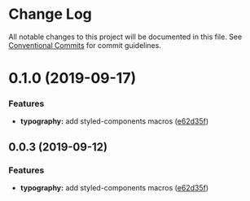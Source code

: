 # Change Log

All notable changes to this project will be documented in this file.
See [Conventional Commits](https://conventionalcommits.org) for commit guidelines.

# 0.1.0 (2019-09-17)


### Features

* **typography:** add styled-components macros ([e62d35f](https://github.com/synerise/ds/commit/e62d35f))





## 0.0.3 (2019-09-12)


### Features

* **typography:** add styled-components macros ([e62d35f](https://github.com/synerise/ds/commit/e62d35f))
